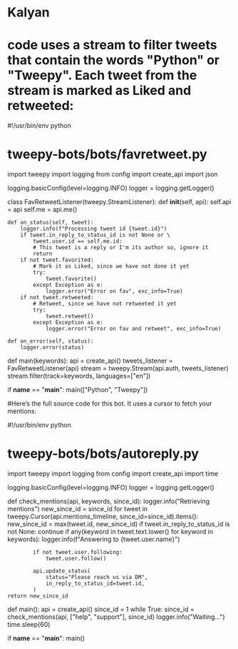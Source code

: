 # Kalyan

# code uses a stream to filter tweets that contain the words "Python" or "Tweepy". Each tweet from the stream is marked as Liked and retweeted:

#!/usr/bin/env python
# tweepy-bots/bots/favretweet.py

import tweepy
import logging
from config import create_api
import json

logging.basicConfig(level=logging.INFO)
logger = logging.getLogger()

class FavRetweetListener(tweepy.StreamListener):
    def __init__(self, api):
        self.api = api
        self.me = api.me()

    def on_status(self, tweet):
        logger.info(f"Processing tweet id {tweet.id}")
        if tweet.in_reply_to_status_id is not None or \
            tweet.user.id == self.me.id:
            # This tweet is a reply or I'm its author so, ignore it
            return
        if not tweet.favorited:
            # Mark it as Liked, since we have not done it yet
            try:
                tweet.favorite()
            except Exception as e:
                logger.error("Error on fav", exc_info=True)
        if not tweet.retweeted:
            # Retweet, since we have not retweeted it yet
            try:
                tweet.retweet()
            except Exception as e:
                logger.error("Error on fav and retweet", exc_info=True)

    def on_error(self, status):
        logger.error(status)

def main(keywords):
    api = create_api()
    tweets_listener = FavRetweetListener(api)
    stream = tweepy.Stream(api.auth, tweets_listener)
    stream.filter(track=keywords, languages=["en"])

if __name__ == "__main__":
    main(["Python", "Tweepy"])
    
#Here’s the full source code for this bot. It uses a cursor to fetch your mentions:

#!/usr/bin/env python
# tweepy-bots/bots/autoreply.py

import tweepy
import logging
from config import create_api
import time

logging.basicConfig(level=logging.INFO)
logger = logging.getLogger()

def check_mentions(api, keywords, since_id):
    logger.info("Retrieving mentions")
    new_since_id = since_id
    for tweet in tweepy.Cursor(api.mentions_timeline,
        since_id=since_id).items():
        new_since_id = max(tweet.id, new_since_id)
        if tweet.in_reply_to_status_id is not None:
            continue
        if any(keyword in tweet.text.lower() for keyword in keywords):
            logger.info(f"Answering to {tweet.user.name}")

            if not tweet.user.following:
                tweet.user.follow()

            api.update_status(
                status="Please reach us via DM",
                in_reply_to_status_id=tweet.id,
            )
    return new_since_id

def main():
    api = create_api()
    since_id = 1
    while True:
        since_id = check_mentions(api, ["help", "support"], since_id)
        logger.info("Waiting...")
        time.sleep(60)

if __name__ == "__main__":
    main()


